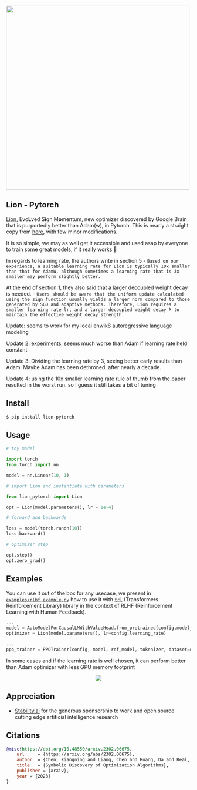<img src="./lion.png" width="500px"></img>

## Lion - Pytorch

<a href="https://arxiv.org/abs/2302.06675">Lion</a>, Evo**L**ved S**i**gn M**o**me**n**tum, new optimizer discovered by Google Brain that is purportedly better than Adam(w), in Pytorch. This is nearly a straight copy from <a href="https://github.com/google/automl/blob/master/lion/lion_pytorch.py">here</a>, with few minor modifications.

It is so simple, we may as well get it accessible and used asap by everyone to train some great models, if it really works 🤞

In regards to learning rate, the authors write in section 5 - `Based on our experience, a suitable learning rate for Lion is typically 10x smaller than that for AdamW, although sometimes a learning rate that is 3x smaller may perform slightly better.`

At the end of section 1, they also said that a larger decoupled weight decay is needed. - `Users should be aware that the uniform update calculated using the sign function usually yields a larger norm compared to those generated by SGD and adaptive methods. Therefore, Lion requires a smaller learning rate lr, and a larger decoupled weight decay λ to maintain the effective weight decay strength.`

Update: seems to work for my local enwik8 autoregressive language modeling

Update 2: <a href="https://api.wandb.ai/links/lucidrains/d4v6c8sl">experiments</a>, seems much worse than Adam if learning rate held constant

Update 3: Dividing the learning rate by 3, seeing better early results than Adam. Maybe Adam has been dethroned, after nearly a decade.

Update 4: using the 10x smaller learning rate rule of thumb from the paper resulted in the worst run. so I guess it still takes a bit of tuning

## Install

```bash
$ pip install lion-pytorch
```

## Usage

```python
# toy model

import torch
from torch import nn

model = nn.Linear(10, 1)

# import Lion and instantiate with parameters

from lion_pytorch import Lion

opt = Lion(model.parameters(), lr = 1e-4)

# forward and backwards

loss = model(torch.randn(10))
loss.backward()

# optimizer step

opt.step()
opt.zero_grad()
```

## Examples

You can use it out of the box for any usecase, we present in [`examples/rlhf_example.py`](./examples/rlhf_example.py) how to use it with [`trl`](https://github.com/lvwerra/trl) (Transformers Reinforcement Library) library in the context of RLHF (Reinforcement Learning with Human Feedback).

```python
...
model = AutoModelForCausalLMWithValueHead.from_pretrained(config.model_name)
optimizer = Lion(model.parameters(), lr=config.learning_rate)

...
ppo_trainer = PPOTrainer(config, model, ref_model, tokenizer, dataset=dataset, data_collator=collator, optimizer=optimizer)
```

In some cases and if the learning rate is well chosen, it can perform better than Adam optimizer with less GPU memory footprint

<div style="text-align: center">
<img src="https://huggingface.co/datasets/trl-internal-testing/example-images/resolve/main/images/trl-lion.png">
</div>

## Appreciation

- <a href="https://stability.ai/">Stability.ai</a> for the generous sponsorship to work and open source cutting edge artificial intelligence research

## Citations

```bibtex
@misc{https://doi.org/10.48550/arxiv.2302.06675,
    url     = {https://arxiv.org/abs/2302.06675},
    author  = {Chen, Xiangning and Liang, Chen and Huang, Da and Real, Esteban and Wang, Kaiyuan and Liu, Yao and Pham, Hieu and Dong, Xuanyi and Luong, Thang and Hsieh, Cho-Jui and Lu, Yifeng and Le, Quoc V.},
    title   = {Symbolic Discovery of Optimization Algorithms},
    publisher = {arXiv},
    year = {2023}
}
